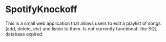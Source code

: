 # SpotifyKnockoff
This is a small web application that allows users to edit a playlist of songs (add, delete, etc) and listen to them. Is not currently functional- the SQL database expired.
